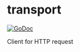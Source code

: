 # transport

[![GoDoc](https://godoc.org/github.com/webdeskltd/transport?status.svg)](https://godoc.org/github.com/webdeskltd/transport)

Client for HTTP request
